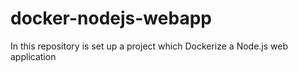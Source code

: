 # docker-nodejs-webapp
In this repository is set up a project which Dockerize a Node.js web application
